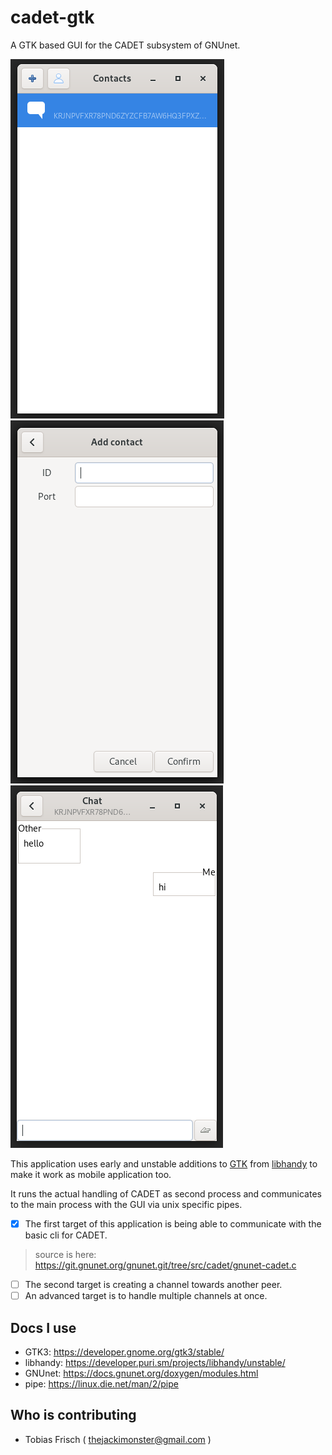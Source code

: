# cadet-gtk

A GTK based GUI for the CADET subsystem of GNUnet.

![Example for contacts-list](examples/mobile_contacts.png "List of contacts")
![Example for adding a contact](examples/mobile_add_contact.png "Adding a contact")
![Example for chat](examples/mobile_chat.png "Chat between you and one contact")

This application uses early and unstable additions to [GTK](https://www.gtk.org/) 
from [libhandy](https://source.puri.sm/Librem5/libhandy) to make it work as mobile application too.

It runs the actual handling of CADET as second process and communicates to the main process with the GUI
via unix specific pipes.

* [x] The first target of this application is being able to communicate with the basic 
cli for CADET.
> source is here: https://git.gnunet.org/gnunet.git/tree/src/cadet/gnunet-cadet.c
* [ ] The second target is creating a channel towards another peer.
* [ ] An advanced target is to handle multiple channels at once.

## Docs I use

 - GTK3: https://developer.gnome.org/gtk3/stable/
 - libhandy: https://developer.puri.sm/projects/libhandy/unstable/
 - GNUnet: https://docs.gnunet.org/doxygen/modules.html
 - pipe: https://linux.die.net/man/2/pipe

## Who is contributing

 - Tobias Frisch ( thejackimonster@gmail.com )
